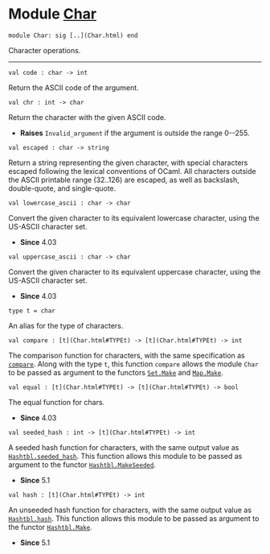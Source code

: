 # Module [Char](type_Char.html)


```
module Char: sig [..](Char.html) end
```


Character operations.





---


```
val code : char -> int
```


Return the ASCII code of the argument.




```
val chr : int -> char
```


Return the character with the given ASCII code.



* **Raises** `Invalid_argument` if the argument is
 outside the range 0--255.



```
val escaped : char -> string
```


Return a string representing the given character,
 with special characters escaped following the lexical conventions
 of OCaml.
 All characters outside the ASCII printable range (32..126) are
 escaped, as well as backslash, double-quote, and single-quote.




```
val lowercase_ascii : char -> char
```


Convert the given character to its equivalent lowercase character,
 using the US-ASCII character set.



* **Since** 4.03



```
val uppercase_ascii : char -> char
```


Convert the given character to its equivalent uppercase character,
 using the US-ASCII character set.



* **Since** 4.03



```
type t = char 
```


An alias for the type of characters.




```
val compare : [t](Char.html#TYPEt) -> [t](Char.html#TYPEt) -> int
```


The comparison function for characters, with the same specification as
 [`compare`](Stdlib.html#VALcompare). Along with the type `t`, this function `compare`
 allows the module `Char` to be passed as argument to the functors
 [`Set.Make`](Set.Make.html) and [`Map.Make`](Map.Make.html).




```
val equal : [t](Char.html#TYPEt) -> [t](Char.html#TYPEt) -> bool
```


The equal function for chars.



* **Since** 4.03



```
val seeded_hash : int -> [t](Char.html#TYPEt) -> int
```


A seeded hash function for characters, with the same output value as
 [`Hashtbl.seeded_hash`](Hashtbl.html#VALseeded_hash). This function allows this module to be passed as
 argument to the functor [`Hashtbl.MakeSeeded`](Hashtbl.MakeSeeded.html).



* **Since** 5.1



```
val hash : [t](Char.html#TYPEt) -> int
```


An unseeded hash function for characters, with the same output value as
 [`Hashtbl.hash`](Hashtbl.html#VALhash). This function allows this module to be passed as argument
 to the functor [`Hashtbl.Make`](Hashtbl.Make.html).



* **Since** 5.1


